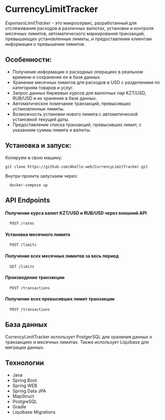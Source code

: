 # CurrencyLimitTracker

*ExpensesLimitTracker* - это микросервис, разработанный для отслеживания расходов в различных валютах, установки и контроля месячных лимитов, автоматического маркирования транзакций, превышающих установленные лимиты, и предоставления клиентам информации о превышении лимитов.

## Особенности:

- Получение информации о расходных операциях в реальном времени и сохранение ее в базе данных.
- Хранение месячных лимитов для расходов в USD с разделением по категориям товаров и услуг.
- Запрос данных биржевых курсов для валютных пар KZT/USD, RUB/USD и их хранение в базе данных.
- Автоматическое помечание транзакций, превысивших установленные лимиты.
- Возможность установки нового лимита с автоматической установкой текущей даты.
- Предоставление списка транзакций, превысивших лимит, с указанием суммы лимита и валюты.

## Установка и запуск:
Копируем в свою машину:
```
git clone https://github.com/Akello-web/CurrencyLimitTracker.git
```

Внутри проекта запускаем через:
```
  docker-compose up
```

## API Endpoints

#### Получение курса валют KZT/USD и RUB/USD через внешний API

```http
  POST /rates
```
#### Установка месячного лимита

```http
  POST /limits
```
#### Получение всех месячных лимитов за весь период

```http
  GET /limits
```

#### Произведение транзакции

```http
  POST /transactions
```

#### Получение всех превысивших лимит транзакции

```http
  POST /transactions
```

## База данных

CurrencyLimitTracker использует PostgerSQL для хранения данных о транзакциях и месячных лимитах.
Также использует Liquibase для миграции данных.

## Технологии

- Java
- Spring Boot
- Spring WEB
- Spring Data JPA
- MapStruct
- PostgreSQL
- Gradle
- Liquibase Migrations


